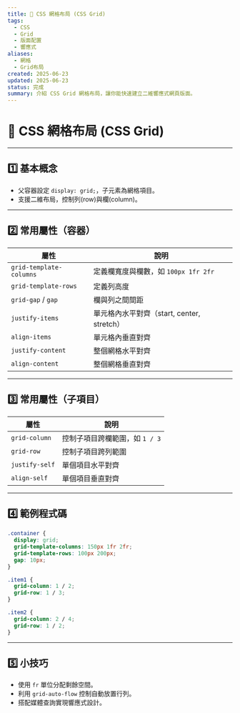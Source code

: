 ```yaml
---
title: 🧱 CSS 網格布局 (CSS Grid)
tags:
  - CSS
  - Grid
  - 版面配置
  - 響應式
aliases:
  - 網格
  - Grid布局
created: 2025-06-23
updated: 2025-06-23
status: 完成
summary: 介紹 CSS Grid 網格布局，讓你能快速建立二維響應式網頁版面。
---
```


# 🧱 CSS 網格布局 (CSS Grid)

---
## 1️⃣ 基本概念

- 父容器設定 `display: grid;`，子元素為網格項目。
- 支援二維布局，控制列(row)與欄(column)。

---
## 2️⃣ 常用屬性（容器）

| 屬性                | 說明                                |
| ------------------- | ---------------------------------- |
| `grid-template-columns` | 定義欄寬度與欄數，如 `100px 1fr 2fr` |
| `grid-template-rows`    | 定義列高度                        |
| `grid-gap` / `gap`      | 欄與列之間間距                   |
| `justify-items`         | 單元格內水平對齊（start, center, stretch） |
| `align-items`           | 單元格內垂直對齊                 |
| `justify-content`       | 整個網格水平對齊                 |
| `align-content`         | 整個網格垂直對齊                 |

---
## 3️⃣ 常用屬性（子項目）

| 屬性             | 說明                                     |
| ---------------- | ---------------------------------------- |
| `grid-column`    | 控制子項目跨欄範圍，如 `1 / 3`            |
| `grid-row`       | 控制子項目跨列範圍                        |
| `justify-self`   | 單個項目水平對齊                        |
| `align-self`     | 單個項目垂直對齊                        |

---
## 4️⃣ 範例程式碼

```css
.container {
  display: grid;
  grid-template-columns: 150px 1fr 2fr;
  grid-template-rows: 100px 200px;
  gap: 10px;
}

.item1 {
  grid-column: 1 / 2;
  grid-row: 1 / 3;
}

.item2 {
  grid-column: 2 / 4;
  grid-row: 1 / 2;
}
```

---
## 5️⃣ 小技巧

- 使用 `fr` 單位分配剩餘空間。
- 利用 `grid-auto-flow` 控制自動放置行列。
- 搭配媒體查詢實現響應式設計。